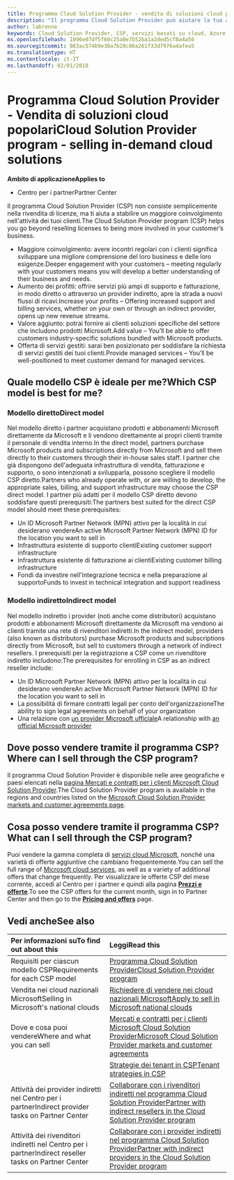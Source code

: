 ```yaml
---
title: Programma Cloud Solution Provider - vendita di soluzioni cloud popolari | Centro per i partner
description: "Il programma Cloud Solution Provider può aiutare la tua azienda ad acquisire nuovi clienti e nuove competenze."
author: labrenne
keywords: Cloud Solution Provider, CSP, servizi basati su cloud, Azure, Office 365, Dynamics, partner CSP, vendere in CSP, partner diretto, partner CSP diretto, rivenditore CSP indiretto, CSP diretto, CSP indiretto, modello diretto, modello indiretto, rivenditore indiretto, provider indiretto, provider, server di distribuzione, programma cloud solution provider
ms.openlocfilehash: 1096e07df5f60c25a0e7b52ba1a2ded5cf8a4a56
ms.sourcegitcommit: 083ac574b9e30a7b28c86a261f33d7976a4afea5
ms.translationtype: HT
ms.contentlocale: it-IT
ms.lasthandoff: 02/01/2018
---
```

# <a name="cloud-solution-provider-program---selling-in-demand-cloud-solutions"></a><span data-ttu-id="34f93-104">Programma Cloud Solution Provider - Vendita di soluzioni cloud popolari</span><span class="sxs-lookup"><span data-stu-id="34f93-104">Cloud Solution Provider program - selling in-demand cloud solutions</span></span> 

**<span data-ttu-id="34f93-105">Ambito di applicazione</span><span class="sxs-lookup"><span data-stu-id="34f93-105">Applies to</span></span>**

-  <span data-ttu-id="34f93-106">Centro per i partner</span><span class="sxs-lookup"><span data-stu-id="34f93-106">Partner Center</span></span>

<span data-ttu-id="34f93-107">Il programma Cloud Solution Provider (CSP) non consiste semplicemente nella rivendita di licenze, ma ti aiuta a stabilire un maggiore coinvolgimento nell'attività dei tuoi clienti.</span><span class="sxs-lookup"><span data-stu-id="34f93-107">The Cloud Solution Provider program (CSP) helps you go beyond reselling licenses to being more involved in your customer’s business.</span></span>
 
- <span data-ttu-id="34f93-108">Maggiore coinvolgimento: avere incontri regolari con i clienti significa sviluppare una migliore comprensione del loro business e delle loro esigenze.</span><span class="sxs-lookup"><span data-stu-id="34f93-108">Deeper engagement with your customers – meeting regularly with your customers means you will develop a better understanding of their business and needs.</span></span>
- <span data-ttu-id="34f93-109">Aumento dei profitti: offrire servizi più ampi di supporto e fatturazione, in modo diretto o attraverso un provider indiretto, apre la strada a nuovi flussi di ricavi.</span><span class="sxs-lookup"><span data-stu-id="34f93-109">Increase your profits – Offering increased support and billing services, whether on your own or through an indirect provider, opens up new revenue streams.</span></span>  
- <span data-ttu-id="34f93-110">Valore aggiunto: potrai fornire ai clienti soluzioni specifiche del settore che includono prodotti Microsoft.</span><span class="sxs-lookup"><span data-stu-id="34f93-110">Add value – You’ll be able to offer customers industry-specific solutions bundled with Microsoft products.</span></span>
- <span data-ttu-id="34f93-111">Offerta di servizi gestiti: sarai ben posizionato per soddisfare la richiesta di servizi gestiti dei tuoi clienti.</span><span class="sxs-lookup"><span data-stu-id="34f93-111">Provide managed services – You’ll be well-positioned to meet customer demand for managed services.</span></span> 

## <a name="which-csp-model-is-best-for-me"></a><span data-ttu-id="34f93-112">Quale modello CSP è ideale per me?</span><span class="sxs-lookup"><span data-stu-id="34f93-112">Which CSP model is best for me?</span></span>

### <a name="direct-model"></a><span data-ttu-id="34f93-113">Modello diretto</span><span class="sxs-lookup"><span data-stu-id="34f93-113">Direct model</span></span>

 <span data-ttu-id="34f93-114">Nel modello diretto i partner acquistano prodotti e abbonamenti Microsoft direttamente da Microsoft e li vendono direttamente ai propri clienti tramite il personale di vendita interno.</span><span class="sxs-lookup"><span data-stu-id="34f93-114">In the direct model, partners purchase Microsoft products and subscriptions directly from Microsoft and sell them directly to their customers through their in-house sales staff.</span></span> <span data-ttu-id="34f93-115">I partner che già dispongono dell'adeguata infrastruttura di vendita, fatturazione e supporto, o sono intenzionati a svilupparla, possono scegliere il modello CSP diretto.</span><span class="sxs-lookup"><span data-stu-id="34f93-115">Partners who already operate with, or are willing to develop, the appropriate sales, billing, and support infrastructure may choose the CSP direct model.</span></span> <span data-ttu-id="34f93-116">I partner più adatti per il modello CSP diretto devono soddisfare questi prerequisiti:</span><span class="sxs-lookup"><span data-stu-id="34f93-116">The partners best suited for the direct CSP model should meet these prerequisites:</span></span>
- <span data-ttu-id="34f93-117">Un ID Microsoft Partner Network (MPN) attivo per la località in cui desiderano vendere</span><span class="sxs-lookup"><span data-stu-id="34f93-117">An active Microsoft Partner Network (MPN) ID for the location you want to sell in</span></span>
- <span data-ttu-id="34f93-118">Infrastruttura esistente di supporto clienti</span><span class="sxs-lookup"><span data-stu-id="34f93-118">Existing customer support infrastructure</span></span>
- <span data-ttu-id="34f93-119">Infrastruttura esistente di fatturazione ai clienti</span><span class="sxs-lookup"><span data-stu-id="34f93-119">Existing customer billing infrastructure</span></span>
- <span data-ttu-id="34f93-120">Fondi da investire nell'integrazione tecnica e nella preparazione al supporto</span><span class="sxs-lookup"><span data-stu-id="34f93-120">Funds to invest in technical integration and support readiness</span></span>


### <a name="indirect-model"></a><span data-ttu-id="34f93-121">Modello indiretto</span><span class="sxs-lookup"><span data-stu-id="34f93-121">Indirect model</span></span>

<span data-ttu-id="34f93-122">Nel modello indiretto i provider (noti anche come distributori) acquistano prodotti e abbonamenti Microsoft direttamente da Microsoft ma vendono ai clienti tramite una rete di rivenditori indiretti.</span><span class="sxs-lookup"><span data-stu-id="34f93-122">In the indirect model, providers (also known as distributors) purchase Microsoft products and subscriptions directly from Microsoft, but sell to customers through a network of indirect resellers.</span></span> <span data-ttu-id="34f93-123">I prerequisiti per la registrazione a CSP come un rivenditore indiretto includono:</span><span class="sxs-lookup"><span data-stu-id="34f93-123">The prerequisites for enrolling in CSP as an indirect reseller include:</span></span>

- <span data-ttu-id="34f93-124">Un ID Microsoft Partner Network (MPN) attivo per la località in cui desiderano vendere</span><span class="sxs-lookup"><span data-stu-id="34f93-124">An active Microsoft Partner Network (MPN) ID for the location you want to sell in</span></span>
- <span data-ttu-id="34f93-125">La possibilità di firmare contratti legali per conto dell'organizzazione</span><span class="sxs-lookup"><span data-stu-id="34f93-125">The ability to sign legal agreements on behalf of your organization</span></span>
- <span data-ttu-id="34f93-126">Una relazione con [un provider Microsoft ufficiale](https://partnercenter.microsoft.com/partner/find-a-provider)</span><span class="sxs-lookup"><span data-stu-id="34f93-126">A relationship with [an official Microsoft provider](https://partnercenter.microsoft.com/partner/find-a-provider)</span></span>


## <a name="where-can-i-sell-through-the-csp-program"></a><span data-ttu-id="34f93-127">Dove posso vendere tramite il programma CSP?</span><span class="sxs-lookup"><span data-stu-id="34f93-127">Where can I sell through the CSP program?</span></span>

<span data-ttu-id="34f93-128">Il programma Cloud Solution Provider è disponibile nelle aree geografiche e paesi elencati nella [pagina Mercati e contratti per i clienti Microsoft Cloud Solution Provider](agreements.md).</span><span class="sxs-lookup"><span data-stu-id="34f93-128">The Cloud Solution Provider program is available in the regions and countries listed on the [Microsoft Cloud Solution Provider markets and customer agreements page](agreements.md).</span></span>  

## <a name="what-can-i-sell-through-the-csp-program"></a><span data-ttu-id="34f93-129">Cosa posso vendere tramite il programma CSP?</span><span class="sxs-lookup"><span data-stu-id="34f93-129">What can I sell through the CSP program?</span></span>

<span data-ttu-id="34f93-130">Puoi vendere la gamma completa di [servizi cloud Microsoft](https://partner.microsoft.com/cloud-solution-provider/products-and-services), nonché una varietà di offerte aggiuntive che cambiano frequentemente.</span><span class="sxs-lookup"><span data-stu-id="34f93-130">You can sell the full range of [Microsoft cloud services](https://partner.microsoft.com/cloud-solution-provider/products-and-services), as well as a variety of additional offers that change frequently.</span></span> <span data-ttu-id="34f93-131">Per visualizzare le offerte CSP del mese corrente, accedi al Centro per i partner e quindi alla pagina [**Prezzi e offerte**](https://partnercenter.microsoft.com/pcv/sales).</span><span class="sxs-lookup"><span data-stu-id="34f93-131">To see the CSP offers for the current month, sign in to Partner Center and then go to the [**Pricing and offers**](https://partnercenter.microsoft.com/pcv/sales) page.</span></span>

## <a name="see-also"></a><span data-ttu-id="34f93-132">Vedi anche</span><span class="sxs-lookup"><span data-stu-id="34f93-132">See also</span></span> 


|**<span data-ttu-id="34f93-133">Per informazioni su</span><span class="sxs-lookup"><span data-stu-id="34f93-133">To find out about this</span></span>**   |**<span data-ttu-id="34f93-134">Leggi</span><span class="sxs-lookup"><span data-stu-id="34f93-134">Read this</span></span>**   |
|:---------------------------|:--------------------|
|<span data-ttu-id="34f93-135">Requisiti per ciascun modello CSP</span><span class="sxs-lookup"><span data-stu-id="34f93-135">Requirements for each CSP model</span></span>   | [<span data-ttu-id="34f93-136">Programma Cloud Solution Provider</span><span class="sxs-lookup"><span data-stu-id="34f93-136">Cloud Solution Provider program</span></span>](https://partnercenter.microsoft.com/partner/cloud-solution-provider)|
|<span data-ttu-id="34f93-137">Vendita nei cloud nazionali Microsoft</span><span class="sxs-lookup"><span data-stu-id="34f93-137">Selling in Microsoft's national clouds</span></span>   | [<span data-ttu-id="34f93-138">Richiedere di vendere nei cloud nazionali Microsoft</span><span class="sxs-lookup"><span data-stu-id="34f93-138">Apply to sell in Microsoft national clouds</span></span>](csp-national-clouds-overview.md)|
|<span data-ttu-id="34f93-139">Dove e cosa puoi vendere</span><span class="sxs-lookup"><span data-stu-id="34f93-139">Where and what you can sell</span></span>   |[<span data-ttu-id="34f93-140">Mercati e contratti per i clienti Microsoft Cloud Solution Provider</span><span class="sxs-lookup"><span data-stu-id="34f93-140">Microsoft Cloud Solution Provider markets and customer agreements</span></span>](agreements.md)|
|  | [<span data-ttu-id="34f93-141">Strategie dei tenant in CSP</span><span class="sxs-lookup"><span data-stu-id="34f93-141">Tenant strategies in CSP</span></span>](regional-authorization-overview.md)
|<span data-ttu-id="34f93-142">Attività dei provider indiretti nel Centro per i partner</span><span class="sxs-lookup"><span data-stu-id="34f93-142">Indirect provider tasks on Partner Center</span></span>  |[<span data-ttu-id="34f93-143">Collaborare con i rivenditori indiretti nel programma Cloud Solution Provider</span><span class="sxs-lookup"><span data-stu-id="34f93-143">Partner with indirect resellers in the Cloud Solution Provider program</span></span>](indirect-provider-tasks-in-partner-center.md)|
|<span data-ttu-id="34f93-144">Attività dei rivenditori indiretti nel Centro per i partner</span><span class="sxs-lookup"><span data-stu-id="34f93-144">Indirect reseller tasks on Partner Center</span></span>   |[<span data-ttu-id="34f93-145">Collaborare con i provider indiretti nel programma Cloud Solution Provider</span><span class="sxs-lookup"><span data-stu-id="34f93-145">Partner with indirect providers in the Cloud Solution Provider program</span></span>](indirect-reseller-tasks-in-partner-center.md)|
